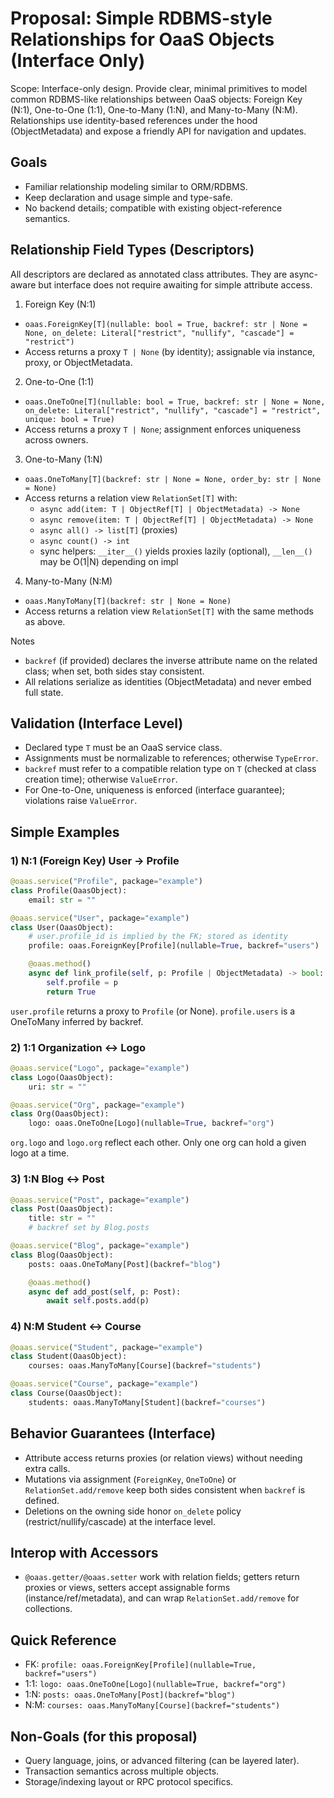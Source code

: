 # Proposal: Simple RDBMS-style Relationships for OaaS Objects (Interface Only)

Scope: Interface-only design. Provide clear, minimal primitives to model common RDBMS-like relationships between OaaS objects: Foreign Key (N:1), One-to-One (1:1), One-to-Many (1:N), and Many-to-Many (N:M). Relationships use identity-based references under the hood (ObjectMetadata) and expose a friendly API for navigation and updates.

## Goals
- Familiar relationship modeling similar to ORM/RDBMS.
- Keep declaration and usage simple and type-safe.
- No backend details; compatible with existing object-reference semantics.

## Relationship Field Types (Descriptors)
All descriptors are declared as annotated class attributes. They are async-aware but interface does not require awaiting for simple attribute access.

1) Foreign Key (N:1)
- `oaas.ForeignKey[T](nullable: bool = True, backref: str | None = None, on_delete: Literal["restrict", "nullify", "cascade"] = "restrict")`
- Access returns a proxy `T | None` (by identity); assignable via instance, proxy, or ObjectMetadata.

2) One-to-One (1:1)
- `oaas.OneToOne[T](nullable: bool = True, backref: str | None = None, on_delete: Literal["restrict", "nullify", "cascade"] = "restrict", unique: bool = True)`
- Access returns a proxy `T | None`; assignment enforces uniqueness across owners.

3) One-to-Many (1:N)
- `oaas.OneToMany[T](backref: str | None = None, order_by: str | None = None)`
- Access returns a relation view `RelationSet[T]` with:
  - `async add(item: T | ObjectRef[T] | ObjectMetadata) -> None`
  - `async remove(item: T | ObjectRef[T] | ObjectMetadata) -> None`
  - `async all() -> list[T]` (proxies)
  - `async count() -> int`
  - sync helpers: `__iter__()` yields proxies lazily (optional), `__len__()` may be O(1|N) depending on impl

4) Many-to-Many (N:M)
- `oaas.ManyToMany[T](backref: str | None = None)`
- Access returns a relation view `RelationSet[T]` with the same methods as above.

Notes
- `backref` (if provided) declares the inverse attribute name on the related class; when set, both sides stay consistent.
- All relations serialize as identities (ObjectMetadata) and never embed full state.

## Validation (Interface Level)
- Declared type `T` must be an OaaS service class.
- Assignments must be normalizable to references; otherwise `TypeError`.
- `backref` must refer to a compatible relation type on `T` (checked at class creation time); otherwise `ValueError`.
- For One-to-One, uniqueness is enforced (interface guarantee); violations raise `ValueError`.

## Simple Examples

### 1) N:1 (Foreign Key) User → Profile
```python
@oaas.service("Profile", package="example")
class Profile(OaasObject):
    email: str = ""

@oaas.service("User", package="example")
class User(OaasObject):
    # user.profile_id is implied by the FK; stored as identity
    profile: oaas.ForeignKey[Profile](nullable=True, backref="users")

    @oaas.method()
    async def link_profile(self, p: Profile | ObjectMetadata) -> bool:
        self.profile = p
        return True
```

`user.profile` returns a proxy to `Profile` (or None). `profile.users` is a OneToMany inferred by backref.

### 2) 1:1 Organization ↔ Logo
```python
@oaas.service("Logo", package="example")
class Logo(OaasObject):
    uri: str = ""

@oaas.service("Org", package="example")
class Org(OaasObject):
    logo: oaas.OneToOne[Logo](nullable=True, backref="org")
```

`org.logo` and `logo.org` reflect each other. Only one org can hold a given logo at a time.

### 3) 1:N Blog ↔ Post
```python
@oaas.service("Post", package="example")
class Post(OaasObject):
    title: str = ""
    # backref set by Blog.posts

@oaas.service("Blog", package="example")
class Blog(OaasObject):
    posts: oaas.OneToMany[Post](backref="blog")

    @oaas.method()
    async def add_post(self, p: Post):
        await self.posts.add(p)
```

### 4) N:M Student ↔ Course
```python
@oaas.service("Student", package="example")
class Student(OaasObject):
    courses: oaas.ManyToMany[Course](backref="students")

@oaas.service("Course", package="example")
class Course(OaasObject):
    students: oaas.ManyToMany[Student](backref="courses")
```

## Behavior Guarantees (Interface)
- Attribute access returns proxies (or relation views) without needing extra calls.
- Mutations via assignment (`ForeignKey`, `OneToOne`) or `RelationSet.add/remove` keep both sides consistent when `backref` is defined.
- Deletions on the owning side honor `on_delete` policy (restrict/nullify/cascade) at the interface level.

## Interop with Accessors
- `@oaas.getter/@oaas.setter` work with relation fields; getters return proxies or views, setters accept assignable forms (instance/ref/metadata), and can wrap `RelationSet.add/remove` for collections.

## Quick Reference
- FK: `profile: oaas.ForeignKey[Profile](nullable=True, backref="users")`
- 1:1: `logo: oaas.OneToOne[Logo](nullable=True, backref="org")`
- 1:N: `posts: oaas.OneToMany[Post](backref="blog")`
- N:M: `courses: oaas.ManyToMany[Course](backref="students")`

## Non-Goals (for this proposal)
- Query language, joins, or advanced filtering (can be layered later).
- Transaction semantics across multiple objects.
- Storage/indexing layout or RPC protocol specifics.
